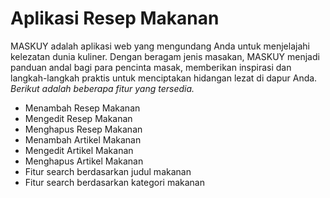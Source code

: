 # Aplikasi Resep Makanan
MASKUY adalah aplikasi web yang mengundang Anda untuk menjelajahi kelezatan dunia kuliner. Dengan beragam jenis masakan, MASKUY menjadi panduan andal bagi para pencinta masak, memberikan inspirasi dan langkah-langkah praktis untuk menciptakan hidangan lezat di dapur Anda. <br>
*Berikut adalah beberapa fitur yang tersedia.*
- Menambah Resep Makanan
- Mengedit Resep Makanan
- Menghapus Resep Makanan
- Menambah Artikel Makanan
- Mengedit Artikel Makanan
- Menghapus Artikel Makanan
- Fitur search berdasarkan judul makanan
- Fitur search berdasarkan kategori makanan

